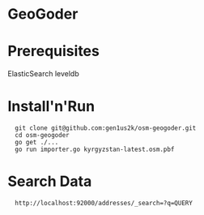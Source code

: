 GeoGoder
===

Prerequisites
===
ElasticSearch
leveldb


Install'n'Run
===

```
  git clone git@github.com:gen1us2k/osm-geogoder.git
  cd osm-geogoder
  go get ./...
  go run importer.go kyrgyzstan-latest.osm.pbf
```

Search Data
===

```
  http://localhost:92000/addresses/_search=?q=QUERY
```
